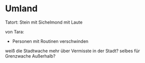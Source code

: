 # Umland

Tatort:
Stein mit Sichelmond mit Laute

von Tara:
- Personen mit Routinen verschwinden

weiß die Stadtwache mehr über Vermisste in der Stadt? selbes für Grenzwache Außerhalb?

